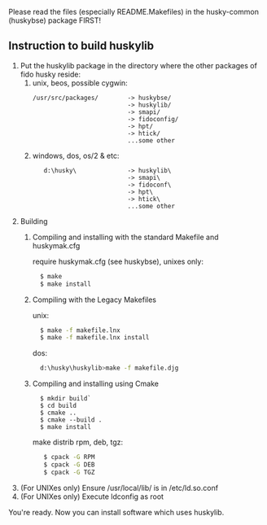 
Please read the files (especially README.Makefiles) in the
husky-common (huskybse) package FIRST!

Instruction to build huskylib
-----------------------------

1. Put the huskylib package in the directory where the other packages of fido
   husky reside:
   1. unix, beos, possible cygwin:
      ```text
      /usr/src/packages/        -> huskybse/
                                -> huskylib/
                                -> smapi/
                                -> fidoconfig/
                                -> hpt/
                                -> htick/
                                ...some other
      ```
   1. windows, dos, os/2 & etc:
      ```text
         d:\husky\              -> huskylib\
                                -> smapi\
                                -> fidoconf\
                                -> hpt\
                                -> htick\
                                ...some other
      ```
1. Building 
   1. Compiling and installing with the standard Makefile and huskymak.cfg

      require huskymak.cfg (see huskybse), unixes only:
      ```sh
        $ make
        $ make install
      ```
   1. Compiling with the Legacy Makefiles

      unix:
      ```sh
	    $ make -f makefile.lnx
	    $ make -f makefile.lnx install
      ```
      dos:
      ```sh
        d:\husky\huskylib>make -f makefile.djg
      ```
   1. Compiling and installing using Cmake
      ```
        $ mkdir build`
        $ cd build
        $ cmake ..
        $ cmake --build .
        $ make install
      ```
      make distrib rpm, deb, tgz:
      ```sh
         $ cpack -G RPM
         $ cpack -G DEB
         $ cpack -G TGZ
      ```
1. (For UNIXes only) Ensure /usr/local/lib/ is in /etc/ld.so.conf
1. (For UNIXes only) Execute ldconfig as root

You're ready. Now you can install software which uses huskylib.


